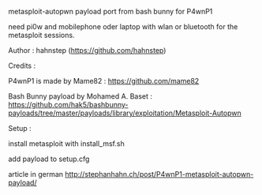 metasploit-autopwn payload port from bash bunny for P4wnP1

need pi0w and mobilephone oder laptop with wlan or bluetooth
for the metasploit sessions.

Author : hahnstep (https://github.com/hahnstep)

Credits : 

P4wnP1 is made by Mame82 : https://github.com/mame82

Bash Bunny payload by Mohamed A. Baset : https://github.com/hak5/bashbunny-payloads/tree/master/payloads/library/exploitation/Metasploit-Autopwn

Setup : 

install metasploit with install_msf.sh

add payload to setup.cfg

article in german http://stephanhahn.ch/post/P4wnP1-metasploit-autopwn-payload/

